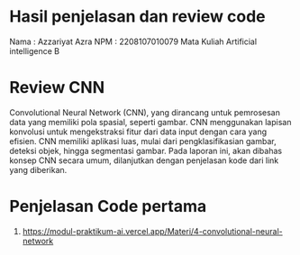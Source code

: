# Hasil penjelasan dan review code

Nama : Azzariyat Azra
NPM : 2208107010079
Mata Kuliah Artificial intelligence B 

# Review CNN 
  Convolutional Neural Network (CNN), yang dirancang untuk pemrosesan data yang memiliki pola spasial, seperti gambar. CNN menggunakan lapisan konvolusi untuk mengekstraksi fitur dari data input dengan cara yang efisien.
CNN memiliki aplikasi luas, mulai dari pengklasifikasian gambar, deteksi objek, hingga segmentasi gambar. Pada laporan ini, akan dibahas konsep CNN secara umum, dilanjutkan dengan penjelasan kode dari link yang diberikan.

# Penjelasan Code pertama
1. https://modul-praktikum-ai.vercel.app/Materi/4-convolutional-neural-network
   

